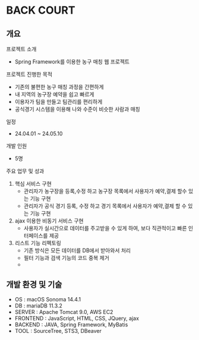 <h1>BACK COURT</h1>
<h2>개요</h2>
<p>프로젝트 소개</p>
<ul>
  <li>Spring Framework를 이용한 농구 매칭 웹 프로젝트</li>
</ul>
<p>프로젝트 진행한 목적</p>
<ul>
  <li>기존의 불편한 농구 매칭 과정을 간편하게</li>
  <li>내 지역의 농구장 예약을 쉽고 빠르게</li>
  <li>이용자가 팀을 만들고 팀관리를 편리하게</li>
  <li>공식경기 시스템을 이용해 나와 수준이 비슷한 사람과 매칭</li>
</ul>
<p>일정</p>
<ul>
  <li>24.04.01 ~ 24.05.10</li>
</ul>
<p>개발 인원</p>
<ul>
  <li>5명</li>
</ul>
<p>주요 업무 및 성과</p>
<ol>
  <li>핵심 서비스 구현
    <ul>
      <li>관리자가 농구장을 등록,수정 하고 농구장 목록에서 사용자가 예약,결제 할수 있는 기능 구현</li>
      <li>관리자가 공식 경기 등록, 수정 하고 경기 목록에서 사용자가 예약,결제 할 수 있는 기능 구현</li>
    </ul>
  </li>
  <li>ajax 이용한 비동기 서비스 구현
    <ul>
      <li>사용자가 실시간으로 데이터를 주고받을 수 있게 하여, 보다 직관적이고 빠른 인터페이스를 제공</li>
    </ul>
  </li>
  <li>리스트 기능 리펙토링
    <ul>
      <li>기존 방식은 모든 데이터를 DB에서 받아와서 처리</li>
      <li>필터 기능과 검색 기능의 코드 중복 제거</li>
      <li></li>
    </ul>
  </li>
</ol>
<h2>개발 환경 및 기술</h2>
<ul>
  <li>OS : macOS Sonoma 14.4.1</li>
  <li>DB : mariaDB 11.3.2</li>
  <li>SERVER : Apache Tomcat 9.0, AWS EC2</li>
  <li>FRONTEND : JavaScript, HTML, CSS, JQuery, ajax</li>
  <li>BACKEND : JAVA, Spring Framework, MyBatis</li>
  <li>TOOL : SourceTree, STS3, DBeaver</li>
</ul>
